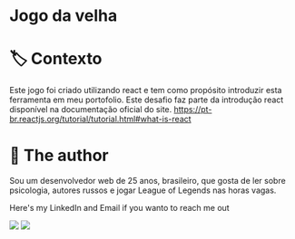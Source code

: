 # Jogo da velha 


# 🏷️ Contexto
Este jogo foi criado utilizando react e tem como propósito introduzir esta ferramenta em meu portofolio.
Este desafio faz parte da introdução react disponível na documentação oficial do site. 
https://pt-br.reactjs.org/tutorial/tutorial.html#what-is-react

# 🐸 The author
Sou um desenvolvedor web de 25 anos, brasileiro, que gosta de ler sobre psicologia, autores russos e jogar League of Legends nas horas vagas.  
<div> 
  <p>Here's my LinkedIn and Email if you wanto to reach me out<p>
   <a href="https://www.linkedin.com/in/igor-pierre-b7139b125/" target="_blank"><img src="https://img.shields.io/badge/-LinkedIn-%230077B5?style=for-the-badge&logo=linkedin&logoColor=white" target="_blank"></a> 
  <a href = "mailto:igorpcmiranda@gmail.com"><img src="https://img.shields.io/badge/Gmail-D14836?style=for-the-badge&logo=gmail&logoColor=white" target="_blank"></a>
